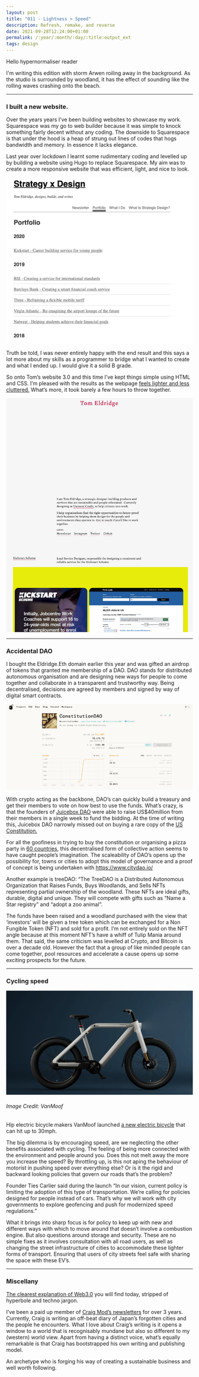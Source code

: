```yaml
---
layout: post
title: "011 - Lightness > Speed"
description: Refresh, remake, and reverse
date: 2021-09-28T12:24:00+01:00
permalink: /:year/:month/:day/:title:output_ext
tags: design
---
```


Hello hypernormaliser reader

I'm writing this edition with storm Arwen roiling away in the background. As the studio is surrounded by woodland, it has the effect of sounding like the rolling waves crashing onto the beach. 
- - - 
### I built a new website.

Over the years years I’ve been building websites to showcase my work. Squarespace was my go to web builder because it was simple to knock something fairly decent without any coding. The downside to Squarespace is that under the hood is a heap of strung out lines of codes that hogs bandwidth and memory. In essence it lacks elegance. 

Last year over lockdown I learnt some rudimentary coding and levelled up by building a website using Hugo to replace Squarespace. My aim was to create a more responsive website that was efficient, light, and nice to look.

![2020 The old strategyxdesign Website](/assets//img/OldWebsite.jpg)

Truth be told, I was never entirely happy with the end result and this says a lot more about my skills as a programmer to bridge what I wanted to create and what I ended up. I would give it a solid B grade. 

So onto Tom’s website 3.0 and this time I’ve kept things simple using HTML and CSS. I’m pleased with the results as the webpage [feels lighter and less cluttered.](https://www.strategyxdesign.co.uk/work) What’s more, it took barely a few hours to throw together. 

![2021 Strategyxdesign Website](/assets/img/Newswebsite.jpg)
- - - 
### Accidental DAO 

I bought the Eldridge.Eth domain earlier this year and was gifted an airdrop of tokens that granted me membership of a DAO. DAO stands for distributed autonomous organisation and are designing new ways for people to come together and collaborate in a transparent and trustworthy way. Being decentralised, decisions are agreed by members and signed by way of digital smart contracts.

![ConstitutionDAO](/assets/img/ConstitutionDAO.jpg)

With crypto acting as the backbone, DAO’s can quickly build a treasury and get their members to vote on how best to use the funds. What’s crazy, is that the founders of [Juicebox DAO](https://juicebox.money/#/) were able to raise US$40million from their members in a single week to fund the bidding. At the time of writing this, Juicebox DAO narrowly missed out on buying a rare copy of the [US Constitution.](https://techcrunch.com/2021/11/18/constitutiondaos-bold-crypto-bid-for-us-constitution-falls-short/?guccounter=1&guce_referrer=aHR0cHM6Ly93d3cuZ29vZ2xlLmNvbS8&guce_referrer_sig=AQAAAMLFgGYztQieMpaBpEJBLPQjDlfOvMOsOgubszPmGh6Zf5jXraFJ0f_hfVxgSg-nzT0OdtLafKxTW-CkE4lcgRGPI0L58yu2P8wXDfXhDl1KVMVaz2pM7-8WcCF7klHnQcHLUU1veEiAVZZtLPXZIIWpZDkoTzzem5E6V7LD9Eod)

For all the goofiness in trying to buy the constitution or organising a pizza party in [60 countries](https://www.rarepizzas.com/), this decentralised form of collective action seems to have caught people’s imagination. The scaleability of DAO’s opens up the possibility for, towns or cities to adopt this model of governance and a proof of concept is being undertaken with https://www.citydao.io/ 

Another example is treeDAO: “The TreeDAO is a Distributed Autonomous Organization that Raises Funds, Buys Woodlands, and Sells NFTs representing partial ownership of the woodland. These NFTs are ideal gifts, durable, digital and unique. They will compete with gifts such as “Name a Star registry” and “adopt a zoo animal”. 

The funds have been raised and a woodland purchased with the view that ‘investors’ will be given a tree token which can be exchanged for a Non Fungible Token (NFT) and sold for a profit. I’m not entirely sold on the NFT angle because at this moment NFT’s have a whiff of Tulip Mania around them. That said, the same criticism was levelled at Crypto, and Bitcoin is over a decade old. However the fact that a group of like minded people can come together, pool resources and accelerate a cause opens up some exciting prospects for the future. 
- - - 
### Cycling speed

![VanMoof e-Bike](/assets/img/VanMoof.jpg)
###### Image Credit: VanMoof

Hip electric bicycle makers VanMoof launched [a new electric bicycle](https://techcrunch.com/2021/10/12/vanmoof-teases-new-high-speed-electric-bike/?guccounter=1) that can hit up to 30mph. 

The big dilemma is by encouraging speed, are we neglecting the other benefits associated with cycling. The feeling of being more connected with the environment and people around you. Does this not melt away the more you increase the speed? By throttling up, is this not aping the behaviour of motorist in pushing speed over everything else? Or is it the rigid and backward looking policies that govern our roads that’s the problem?

Founder Ties Carlier said during the launch “In our vision, current policy is limiting the adoption of this type of transportation. We’re calling for policies designed for people instead of cars. That’s why we will work with city governments to explore geofencing and push for modernized speed regulations.”
 
What it brings into sharp focus is for policy to keep up with new and different ways with which to move around that doesn’t involve a combustion engine. But also questions around storage and security. These are no simple fixes as it involves consultation with all road users, as well as changing the street infrastructure of cities to accommodate these lighter forms of transport. Ensuring that users of city streets feel safe with sharing the space with these EV’s. 
- - - 
### Miscellany

[The clearest explanation of Web3.0](https://www.psl.com/feed-posts/web3-engineer-take) you will find today, stripped of hyperbole and techno jargon. 

I’ve been a paid up member of [Craig Mod’s newsletters](https://craigmod.com/) for over 3 years. Currently, Craig is writing an off-beat diary of Japan’s forgotten cities and the people he encounters. What I love about Craig’s writing is it opens a window to a world that is recognisably mundane but also so different to my (western) world view. Apart from having a distinct voice, what’s equally remarkable is that Craig has bootstrapped his own writing and publishing model. 

An archetype who is forging his way of creating a sustainable business and well worth following.